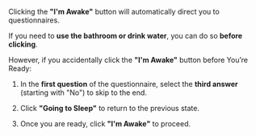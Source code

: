 Clicking the **"I'm Awake"** button will automatically direct you to questionnaires.  

If you need to **use the bathroom or drink water**, you can do so **before clicking**.  

However, if you accidentally click the **"I'm Awake"** button before You’re Ready: 

1. In the **first question** of the questionnaire, select the **third answer** (starting with "No") to skip to the end.

2. Click **"Going to Sleep"** to return to the previous state.  

3. Once you are ready, click **"I'm Awake"** to proceed.  